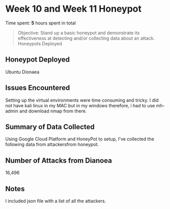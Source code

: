 
# Week 10 and Week 11 Honeypot

Time spent: **5** hours spent in total

> Objective: Stand up a basic honeypot and demonstrate its effectiveness at detecting and/or collecting data about an attack.
Honeypots Deployed

## Honeypot Deployed 
  Ubuntu Dionaea
  
## Issues Encountered
  Setting up the virtual environments were time consuming and tricky. I did not have kali linux in my MAC but in my windows therefore, i had to use mh-admin and download nmap from there. 

## Summary of Data Collected 
  Using Google Cloud Platform and HoneyPot to setup, I've collected the following data from attackersfrom honeypot. 


## Number of Attacks from Dianoea 
  16,496

## Notes
  I included json file with a list of all the attackers. 
